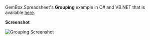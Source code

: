GemBox.Spreadsheet's **Grouping** example in C# and VB.NET that is available [here](https://www.gemboxsoftware.com/spreadsheet/examples/excel-grouping/101).

**Screenshot**

![Grouping Screenshot](https://www.gemboxsoftware.com/Spreadsheet/Examples/Content/AdvancedFeatures/Grouping/Grouping.png)